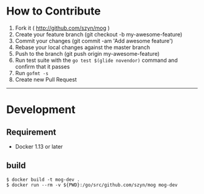 # How to Contribute

1. Fork it ( http://github.com/szyn/mog )
1. Create your feature branch (git checkout -b my-awesome-feature)
1. Commit your changes (git commit -am 'Add awesome feature')
1. Rebase your local changes against the master branch
1. Push to the branch (git push origin my-awesome-feature)
1. Run test suite with the `go test $(glide novendor)` command and confirm that it passes
1. Run `gofmt -s`
1. Create new Pull Request

---

# Development

## Requirement
- Docker 1.13 or later

## build

```
$ docker build -t mog-dev .
$ docker run --rm -v ${PWD}:/go/src/github.com/szyn/mog mog-dev
```